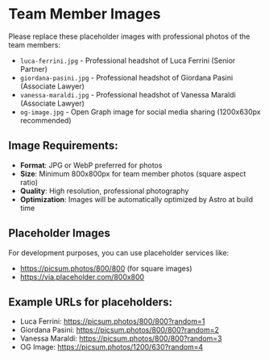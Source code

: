 # Team Member Images

Please replace these placeholder images with professional photos of the team members:

- `luca-ferrini.jpg` - Professional headshot of Luca Ferrini (Senior Partner)
- `giordana-pasini.jpg` - Professional headshot of Giordana Pasini (Associate Lawyer)
- `vanessa-maraldi.jpg` - Professional headshot of Vanessa Maraldi (Associate Lawyer)
- `og-image.jpg` - Open Graph image for social media sharing (1200x630px recommended)

## Image Requirements:

- **Format**: JPG or WebP preferred for photos
- **Size**: Minimum 800x800px for team member photos (square aspect ratio)
- **Quality**: High resolution, professional photography
- **Optimization**: Images will be automatically optimized by Astro at build time

## Placeholder Images

For development purposes, you can use placeholder services like:

- https://picsum.photos/800/800 (for square images)
- https://via.placeholder.com/800x800

## Example URLs for placeholders:

- Luca Ferrini: https://picsum.photos/800/800?random=1
- Giordana Pasini: https://picsum.photos/800/800?random=2
- Vanessa Maraldi: https://picsum.photos/800/800?random=3
- OG Image: https://picsum.photos/1200/630?random=4
